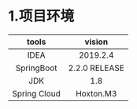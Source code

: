 # 1.项目环境
| tools | vision |
| :------:| :------: |
| IDEA | 2019.2.4 |
| SpringBoot | 2.2.0 RELEASE |
| JDK|1.8|
| Spring Cloud|Hoxton.M3|

